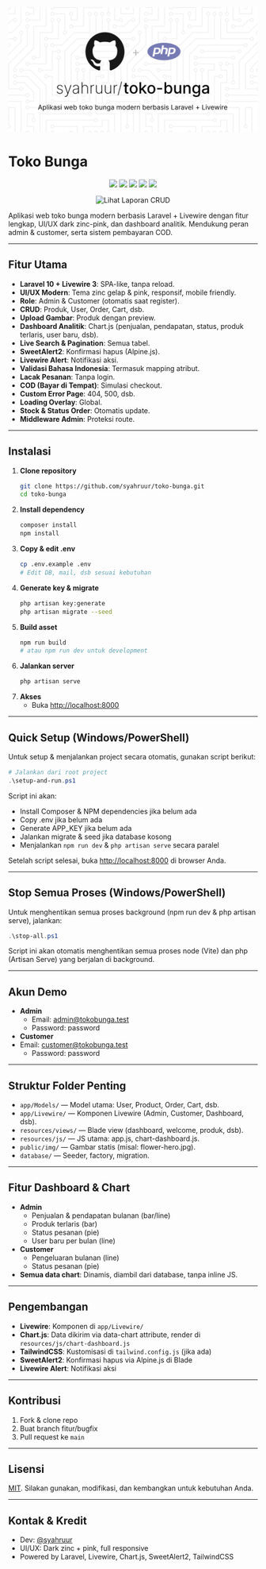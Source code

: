 ![Toko Bunga](./public/img/toko-bunga.png)
# Toko Bunga

<p align="center">
  <img src="https://img.shields.io/badge/Laravel-12.x-red?logo=laravel" />
  <img src="https://img.shields.io/badge/Livewire-3.x-blueviolet?logo=laravel" />
  <img src="https://img.shields.io/badge/License-MIT-green" />
  <img src="https://img.shields.io/badge/Theme-Zinc%20%2B%20Pink-ff69b4" />
  <img src="https://img.shields.io/badge/Responsive-Yes-success" />
</p>

<p align="center">
  <a href="./LAPORAN-CRUD.md" style="text-decoration:none;">
    <img src="https://img.shields.io/badge/Lihat%20Laporan%20CRUD-blue?style=for-the-badge" alt="Lihat Laporan CRUD" />
  </a>
</p>

Aplikasi web toko bunga modern berbasis Laravel + Livewire dengan fitur lengkap, UI/UX dark zinc-pink, dan dashboard analitik. Mendukung peran admin & customer, serta sistem pembayaran COD.

---

## Fitur Utama

- **Laravel 10 + Livewire 3**: SPA-like, tanpa reload.
- **UI/UX Modern**: Tema zinc gelap & pink, responsif, mobile friendly.
- **Role**: Admin & Customer (otomatis saat register).
- **CRUD**: Produk, User, Order, Cart, dsb.
- **Upload Gambar**: Produk dengan preview.
- **Dashboard Analitik**: Chart.js (penjualan, pendapatan, status, produk terlaris, user baru, dsb).
- **Live Search & Pagination**: Semua tabel.
- **SweetAlert2**: Konfirmasi hapus (Alpine.js).
- **Livewire Alert**: Notifikasi aksi.
- **Validasi Bahasa Indonesia**: Termasuk mapping atribut.
- **Lacak Pesanan**: Tanpa login.
- **COD (Bayar di Tempat)**: Simulasi checkout.
- **Custom Error Page**: 404, 500, dsb.
- **Loading Overlay**: Global.
- **Stock & Status Order**: Otomatis update.
- **Middleware Admin**: Proteksi route.

---

## Instalasi

1. **Clone repository**
   ```bash
   git clone https://github.com/syahruur/toko-bunga.git
   cd toko-bunga
   ```
2. **Install dependency**
   ```bash
   composer install
   npm install
   ```
3. **Copy & edit .env**
   ```bash
   cp .env.example .env
   # Edit DB, mail, dsb sesuai kebutuhan
   ```
4. **Generate key & migrate**
   ```bash
   php artisan key:generate
   php artisan migrate --seed
   ```
5. **Build asset**
   ```bash
   npm run build
   # atau npm run dev untuk development
   ```
6. **Jalankan server**
   ```bash
   php artisan serve
   ```
7. **Akses**
   - Buka [http://localhost:8000](http://localhost:8000)

---

## Quick Setup (Windows/PowerShell)

Untuk setup & menjalankan project secara otomatis, gunakan script berikut:

```powershell
# Jalankan dari root project
.\setup-and-run.ps1
```

Script ini akan:
- Install Composer & NPM dependencies jika belum ada
- Copy .env jika belum ada
- Generate APP_KEY jika belum ada
- Jalankan migrate & seed jika database kosong
- Menjalankan `npm run dev` & `php artisan serve` secara paralel

Setelah script selesai, buka [http://localhost:8000](http://localhost:8000) di browser Anda.

---

## Stop Semua Proses (Windows/PowerShell)

Untuk menghentikan semua proses background (npm run dev & php artisan serve), jalankan:

```powershell
.\stop-all.ps1
```

Script ini akan otomatis menghentikan semua proses node (Vite) dan php (Artisan Serve) yang berjalan di background.

---

## Akun Demo

- **Admin**
  - Email: admin@tokobunga.test
  - Password: password
- **Customer**
- Email: customer@tokobunga.test
  - Password: password

---

## Struktur Folder Penting

- `app/Models/` — Model utama: User, Product, Order, Cart, dsb.
- `app/Livewire/` — Komponen Livewire (Admin, Customer, Dashboard, dsb).
- `resources/views/` — Blade view (dashboard, welcome, produk, dsb).
- `resources/js/` — JS utama: app.js, chart-dashboard.js.
- `public/img/` — Gambar statis (misal: flower-hero.jpg).
- `database/` — Seeder, factory, migration.

---

## Fitur Dashboard & Chart

- **Admin**
  - Penjualan & pendapatan bulanan (bar/line)
  - Produk terlaris (bar)
  - Status pesanan (pie)
  - User baru per bulan (line)
- **Customer**
  - Pengeluaran bulanan (line)
  - Status pesanan (pie)
- **Semua data chart**: Dinamis, diambil dari database, tanpa inline JS.

---

## Pengembangan

- **Livewire**: Komponen di `app/Livewire/`
- **Chart.js**: Data dikirim via data-chart attribute, render di `resources/js/chart-dashboard.js`
- **TailwindCSS**: Kustomisasi di `tailwind.config.js` (jika ada)
- **SweetAlert2**: Konfirmasi hapus via Alpine.js di Blade
- **Livewire Alert**: Notifikasi aksi

---

## Kontribusi

1. Fork & clone repo
2. Buat branch fitur/bugfix
3. Pull request ke `main`

---

## Lisensi

[MIT](./LICENSE). Silakan gunakan, modifikasi, dan kembangkan untuk kebutuhan Anda.

---

## Kontak & Kredit

- Dev: [@syahruur](https://github.com/syahruur)
- UI/UX: Dark zinc + pink, full responsive
- Powered by Laravel, Livewire, Chart.js, SweetAlert2, TailwindCSS
